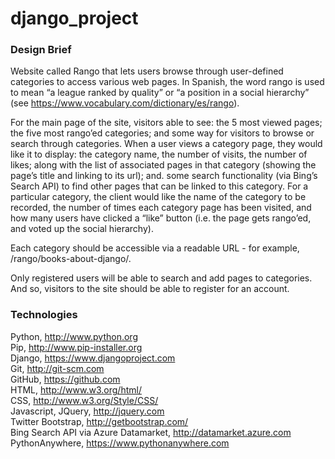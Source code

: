 django_project
==============
### Design Brief
Website called Rango that lets users browse through user-defined categories to access various web pages. 
In Spanish, the word rango is used to mean “a league ranked by quality” or “a position in a social hierarchy” 
(see https://www.vocabulary.com/dictionary/es/rango).

For the main page of the site, visitors able to see:
the 5 most viewed pages;
the five most rango’ed categories; and
some way for visitors to browse or search through categories.
When a user views a category page, they would like it to display:
the category name, the number of visits, the number of likes;
along with the list of associated pages in that category (showing the page’s title and linking to its url); and.
some search functionality (via Bing’s Search API) to find other pages that can be linked to this category.
For a particular category, the client would like the name of the category to be recorded, the number of times each category page has been visited,
and how many users have clicked a “like” button (i.e. the page gets rango’ed, and voted up the social hierarchy).

Each category should be accessible via a readable URL - for example, /rango/books-about-django/.

Only registered users will be able to search and add pages to categories. And so, visitors to the site should be able to register for an account.

### Technologies
Python, http://www.python.org <br />
Pip, http://www.pip-installer.org<br />
Django, https://www.djangoproject.com<br />
Git, http://git-scm.com<br />
GitHub, https://github.com<br />
HTML, http://www.w3.org/html/<br />
CSS, http://www.w3.org/Style/CSS/<br />
Javascript, JQuery, http://jquery.com<br />
Twitter Bootstrap, http://getbootstrap.com/<br />
Bing Search API via Azure Datamarket, http://datamarket.azure.com<br />
PythonAnywhere, https://www.pythonanywhere.com<br />
